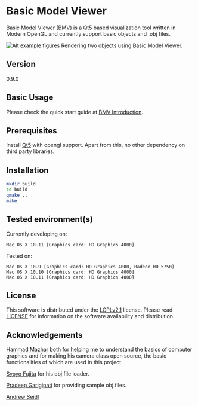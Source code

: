 Basic Model Viewer
==================

Basic Model Viewer (BMV) is a [Qt5] based visualization tool written in Modern OpenGL and
currently support basic objects and .obj files.

![Alt example figures](http://homepages.cae.wisc.edu/~anumolu/Projects/Applications/BasicModelViewer/cubehandle_teapot_poster)
Rendering two objects using Basic Model Viewer.

Version
-------

0.9.0

Basic Usage
-----------

Please check the quick start guide at [BMV Introduction].

Prerequisites
-------------

Install [Qt5] with opengl support. Apart from this, no other dependency on third
party libraries.

Installation
------------

```sh
mkdir build
cd build
qmake ..
make
```

Tested environment(s)
---------------------

Currently developing on:

    Mac OS X 10.11 [Graphics card: HD Graphics 4000]

Tested on:

    Mac OS X 10.9 [Graphics card: HD Graphics 4000, Radeon HD 5750]
    Mac OS X 10.10 [Graphics card: HD Graphics 4000]
    Mac OS X 10.11 [Graphics card: HD Graphics 4000]

License
-------

This software is distributed under the [LGPLv2.1] license. Please read [LICENSE] for information on the software availability and distribution.

Acknowledgements
----------------

[Hammad Mazhar] both for helping me to understand the basics of computer graphics and for making his camera class open source, the basic functionalities of which are used in this project.

[Syoyo Fujita] for his obj file loader.

[Pradeep Garigipati] for providing sample obj files.

[Andrew Seidl]

[BMV Introduction]:http://acrlakshman.github.io/personal_website/Projects/Applications/BasicModelViewer/
[Qt5]:http://qt-project.org/qt5
[Hammad Mazhar]:https://github.com/hmazhar
[Syoyo Fujita]:https://github.com/syoyo
[Pradeep Garigipati]:https://github.com/9prady9
[Andrew Seidl]:https://github.com/andrewseidl
[LICENSE]:https://github.com/acrlakshman/BasicModelViewer/blob/master/LICENSE.txt
[LGPLv2.1]:http://www.gnu.org/licenses/lgpl-2.1.html
